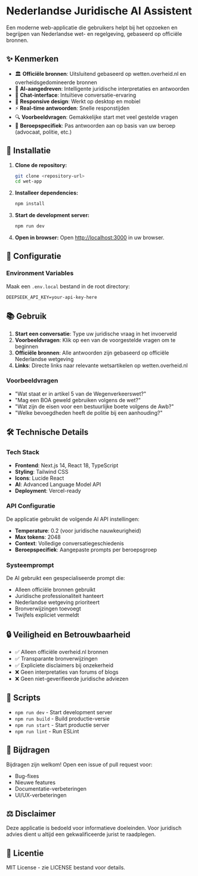 # Nederlandse Juridische AI Assistent

Een moderne web-applicatie die gebruikers helpt bij het opzoeken en begrijpen van Nederlandse wet- en regelgeving, gebaseerd op officiële bronnen.

## ✨ Kenmerken

- 🏛️ **Officiële bronnen**: Uitsluitend gebaseerd op wetten.overheid.nl en overheidsgedomineerde bronnen
- 🤖 **AI-aangedreven**: Intelligente juridische interpretaties en antwoorden
- 💬 **Chat-interface**: Intuïtieve conversatie-ervaring
- 📱 **Responsive design**: Werkt op desktop en mobiel
- ⚡ **Real-time antwoorden**: Snelle responstijden
- 🔍 **Voorbeeldvragen**: Gemakkelijke start met veel gestelde vragen
- 👔 **Beroepspecifiek**: Pas antwoorden aan op basis van uw beroep (advocaat, politie, etc.)

## 🚀 Installatie

1. **Clone de repository:**
   ```bash
   git clone <repository-url>
   cd wet-app
   ```

2. **Installeer dependencies:**
   ```bash
   npm install
   ```

3. **Start de development server:**
   ```bash
   npm run dev
   ```

4. **Open in browser:**
   Open [http://localhost:3000](http://localhost:3000) in uw browser.

## 🔧 Configuratie

### Environment Variables

Maak een `.env.local` bestand in de root directory:

```env
DEEPSEEK_API_KEY=your-api-key-here
```

## 📚 Gebruik

1. **Start een conversatie**: Type uw juridische vraag in het invoerveld
2. **Voorbeeldvragen**: Klik op een van de voorgestelde vragen om te beginnen
3. **Officiële bronnen**: Alle antwoorden zijn gebaseerd op officiële Nederlandse wetgeving
4. **Links**: Directe links naar relevante wetsartikelen op wetten.overheid.nl

### Voorbeeldvragen

- "Wat staat er in artikel 5 van de Wegenverkeerswet?"
- "Mag een BOA geweld gebruiken volgens de wet?"
- "Wat zijn de eisen voor een bestuurlijke boete volgens de Awb?"
- "Welke bevoegdheden heeft de politie bij een aanhouding?"

## 🛠️ Technische Details

### Tech Stack

- **Frontend**: Next.js 14, React 18, TypeScript
- **Styling**: Tailwind CSS
- **Icons**: Lucide React
- **AI**: Advanced Language Model API
- **Deployment**: Vercel-ready

### API Configuratie

De applicatie gebruikt de volgende AI API instellingen:
- **Temperature**: 0.2 (voor juridische nauwkeurigheid)
- **Max tokens**: 2048
- **Context**: Volledige conversatiegeschiedenis
- **Beroepspecifiek**: Aangepaste prompts per beroepsgroep

### Systeemprompt

De AI gebruikt een gespecialiseerde prompt die:
- Alleen officiële bronnen gebruikt
- Juridische professionaliteit hanteert
- Nederlandse wetgeving prioriteert
- Bronverwijzingen toevoegt
- Twijfels expliciet vermeldt

## 🔒 Veiligheid en Betrouwbaarheid

- ✅ Alleen officiële overheid.nl bronnen
- ✅ Transparante bronverwijzingen
- ✅ Expliciete disclaimers bij onzekerheid
- ❌ Geen interpretaties van forums of blogs
- ❌ Geen niet-geverifieerde juridische adviezen

## 📝 Scripts

- `npm run dev` - Start development server
- `npm run build` - Build productie-versie
- `npm run start` - Start productie server
- `npm run lint` - Run ESLint

## 🤝 Bijdragen

Bijdragen zijn welkom! Open een issue of pull request voor:
- Bug-fixes
- Nieuwe features
- Documentatie-verbeteringen
- UI/UX-verbeteringen

## ⚖️ Disclaimer

Deze applicatie is bedoeld voor informatieve doeleinden. Voor juridisch advies dient u altijd een gekwalificeerde jurist te raadplegen.

## 📄 Licentie

MIT License - zie LICENSE bestand voor details. 